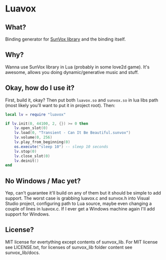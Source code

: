 # Luavox

## What?
Binding generator for [SunVox library](https://www.warmplace.ru/soft/sunvox/sunvox_lib.php) and the binding itself.

## Why?
Wanna use SunVox library in Lua (probably in some love2d game). It's awesome, allows you doing dynamic/generative music and stuff.

## Okay, how do I use it?
First, build it, okay?
Then put both `luavox.so` and `sunvox.so` in lua libs path (most likely you'll want to put it in project root).
Then:
```lua
local lv = require "luavox"

if lv.init(0, 44100, 2, {}) >= 0 then
    lv.open_slot(0)
    lv.load(0, "Transient - Can It Be Beautiful.sunvox")
    lv.volume(0, 256)
    lv.play_from_beginning(0)
    os.execute("sleep 10") -- sleep 10 seconds
    lv.stop(0)
    lv.close_slot(0)
    lv.deinit()
end
```

## No Windows / Mac yet?
Yep, can't guarantee it'll build on any of them but it should be simple to add support. The worst case is grabbing luavox.c and sunvox.h into Visual Studio project, configuring path to Lua source, maybe even changing a couple of lines in luavox.c. If I ever get a Windows machine again I'll add support for Windows.

## License?
MIT license for evertything except contents of sunvox_lib. For MIT license see LICENSE.txt, for licenses of sunvox_lib folder content see sunvox_lib/docs.